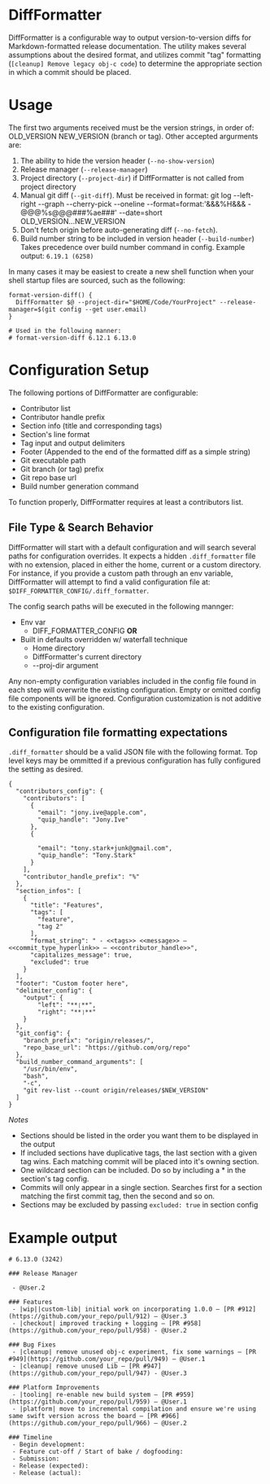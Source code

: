 # DiffFormatter

DiffFormatter is a configurable way to output version-to-version diffs for Markdown-formatted release documentation. The utility makes several assumptions about the desired format, and utilizes commit "tag" formatting (`[cleanup] Remove legacy obj-c code`) to determine the appropriate section in which a commit should be placed.

# Usage
The first two arguments received must be the version strings, in order of: OLD_VERSION NEW_VERSION (branch or tag). Other accepted argurments are:
1. The ability to hide the version header (`--no-show-version`)
2. Release manager (`--release-manager`)
3. Project directory (`--project-dir`) if DiffFormatter is not called from project directory
4. Manual git diff (`--git-diff`). Must be received in format: git log --left-right --graph --cherry-pick --oneline --format=format:'&&&%H&&& - @@@%s@@@###%ae###' --date=short OLD_VERSION...NEW_VERSION
5. Don't fetch origin before auto-generating diff (`--no-fetch`).
6. Build number string to be included in version header (`--build-number`) Takes precedence over build number command in config. Example output: `6.19.1 (6258)`

In many cases it may be easiest to create a new shell function when your shell startup files are sourced, such as the following:

```
format-version-diff() {
  DiffFormatter $@ --project-dir="$HOME/Code/YourProject" --release-manager=$(git config --get user.email)
}

# Used in the following manner:
# format-version-diff 6.12.1 6.13.0
```

# Configuration Setup
The following portions of DiffFormatter are configurable:
- Contributor list
- Contributor handle prefix
- Section info (title and corresponding tags)
- Section's line format
- Tag input and output delimiters
- Footer (Appended to the end of the formatted diff as a simple string)
- Git executable path
- Git branch (or tag) prefix
- Git repo base url
- Build number generation command

To function properly, DiffFormatter requires at least a contributors list.

## File Type & Search Behavior
DiffFormatter will start with a default configuration and will search several paths for configuration overrides. It expects a hidden `.diff_formatter` file with no extension, placed in either the home, current or a custom directory. For instance, if you provide a custom path through an env variable, DiffFormatter will attempt to find a valid configuration file at: `$DIFF_FORMATTER_CONFIG/.diff_formatter`.

The config search paths will be executed in the following mannger:
- Env var
  - DIFF_FORMATTER_CONFIG
__OR__
- Built in defaults overridden w/ waterfall technique
  - Home directory
  - DiffFormatter's current directory
  - --proj-dir argument

Any non-empty configuration variables included in the config file found in each step will overwrite the existing configuration. Empty or omitted config file components will be ignored. Configuration customization is not additive to the existing configuration.

## Configuration file formatting expectations
`.diff_formatter` should be a valid JSON file with the following format. Top level keys may be ommitted if a previous configuration has fully configured the setting as desired.

```
{
  "contributors_config": {
    "contributors": [
      {
        "email": "jony.ive@apple.com",
        "quip_handle": "Jony.Ive"
      },
      {

        "email": "tony.stark+junk@gmail.com",
        "quip_handle": "Tony.Stark"
      }
    ],
    "contributor_handle_prefix": "%"
  },
  "section_infos": [
    {
      "title": "Features",
      "tags": [
        "feature",
        "tag 2"
      ],
      "format_string": " - <<tags>> <<message>> — <<commit_type_hyperlink>> — <<contributor_handle>>",
      "capitalizes_message": true,
      "excluded": true
    }
  ],
  "footer": "Custom footer here",
  "delimiter_config": {
    "output": {
        "left": "**❲**",
        "right": "**❳**"
    }
  },
  "git_config": {
    "branch_prefix": "origin/releases/",
    "repo_base_url": "https://github.com/org/repo"
  },
  "build_number_command_arguments": [
    "/usr/bin/env",
    "bash",
    "-c",
    "git rev-list --count origin/releases/$NEW_VERSION"
  ]
}
```

*Notes*
  - Sections should be listed in the order you want them to be displayed in the output
  - If included sections have duplicative tags, the last section with a given tag wins. Each matching commit will be placed into it's owning section.
  - One wildcard section can be included. Do so by including a * in the section's tag config.
  - Commits will only appear in a single section. Searches first for a section matching the first commit tag, then the second and so on.
  - Sections may be excluded by passing `excluded: true` in section config

# Example output
```
# 6.13.0 (3242)

### Release Manager

 - @User.2

### Features
 - |wip||custom-lib| initial work on incorporating 1.0.0 — [PR #912](https://github.com/your_repo/pull/912) — @User.3
 - |checkout| improved tracking + logging — [PR #958](https://github.com/your_repo/pull/958) - @User.2

### Bug Fixes
 - |cleanup| remove unused obj-c experiment, fix some warnings — [PR #949](https://github.com/your_repo/pull/949) — @User.1
 - |cleanup| remove unused Lib — [PR #947](https://github.com/your_repo/pull/947) - @User.3

### Platform Improvements
 - |tooling| re-enable new build system — [PR #959](https://github.com/your_repo/pull/959) — @User.1
 - |platform| move to incremental compilation and ensure we're using same swift version across the board — [PR #966](https://github.com/your_repo/pull/966) — @User.2

### Timeline
 - Begin development:
 - Feature cut-off / Start of bake / dogfooding:
 - Submission:
 - Release (expected):
 - Release (actual):

```
